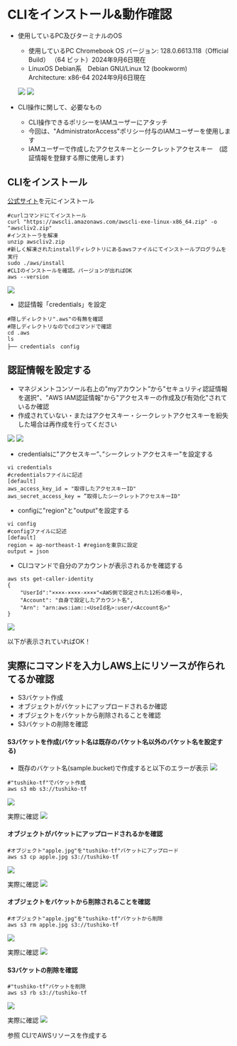 # CLIをインストール&動作確認

* 使用しているPC及びターミナルのOS
   * 使用しているPC Chromebook OS バージョン: 128.0.6613.118（Official Build） （64 ビット）2024年9月6日現在
   * LinuxOS Debian系　Debian GNU/Linux 12 (bookworm)　Architecture: x86-64 2024年9月6日現在
  
   ![](../images/install/ChromeOS-check1.png)
   ![](../images/install/ChromeOS-check2.png)

* CLI操作に関して、必要なもの
   * CLI操作できるポリシーをIAMユーザーにアタッチ
   * 今回は、"AdministratorAccess"ポリシー付与のIAMユーザーを使用します
   * IAMユーザーで作成したアクセスキーとシークレットアクセスキー　(認証情報を登録する際に使用します)
     
## CLIをインストール
[公式サイト](https://docs.aws.amazon.com/ja_jp/cli/latest/userguide/getting-started-install.html)を元にインストール

```
#curlコマンドにてインストール
curl "https://awscli.amazonaws.com/awscli-exe-linux-x86_64.zip" -o "awscliv2.zip"
#インストーラを解凍
unzip awscliv2.zip
#新しく解凍されたinstallディレクトリにあるawsファイルにてインストールプログラムを実行
sudo ./aws/install
#CLIのインストールを確認。バージョンが出ればOK
aws --version
```
![](../images/install/aws-cli-install1.png)

* 認証情報「credentials」を設定
```
#隠しディレクトリ".aws"の有無を確認
#隠しディレクトリなのでcdコマンドで確認
cd .aws
ls
├── credentials　config
```

## 認証情報を設定する
* マネジメントコンソール右上の"myアカウント”から"セキュリティ認証情報を選択"、"AWS IAM認証情報"から"アクセスキーの作成及び有効化"されているか確認
* 作成されていない・またはアクセスキー・シークレットアクセスキーを紛失した場合は再作成を行ってください

![](../images/install/access-key-check1.png)
![](../images/install/access-key-check2.png)

* credentialsに"アクセスキー”、”シークレットアクセスキー"を設定する
```
vi credentials
#credentialsファイルに記述
[default]
aws_access_key_id = "取得したアクセスキーID"
aws_secret_access_key = ”取得したシークレットアクセスキーID"
```

* configに"region"と"output"を設定する
```
vi config
#configファイルに記述
[default]
region = ap-northeast-1 #regionを東京に設定
output = json
```

* CLIコマンドで自分のアカウントが表示されるかを確認する
```
aws sts get-caller-identity
{
    "UserId":"××××-××××-××××"<AWS側で設定された12桁の番号>,
    "Account": "自身で設定したアカウント名",
    "Arn": "arn:aws:iam::<UseId名>:user/<Account名>"
}
```

![](../images/install/myaccout-check.png)

以下が表示されていればOK！

## 実際にコマンドを入力しAWS上にリソースが作られてるか確認
* S3バケット作成
* オブジェクトがバケットにアップロードされるか確認
* オブジェクトをバケットから削除されることを確認
* S3バケットの削除を確認

#### S3バケットを作成(バケット名は既存のバケット名以外のバケット名を設定する)
* 既存のバケット名(sample.bucket)で作成すると以下のエラーが表示
![](../images/install/s3-mb-error.png)

```
#"tushiko-tf"でバケット作成
aws s3 mb s3://tushiko-tf
```
![](../images/install/s3-mb1.png)

実際に確認
![](../images/install/bucket-managementconsole.png)

#### オブジェクトがバケットにアップロードされるかを確認
```
#オブジェクト"apple.jpg"を"tushiko-tf"バケットにアップロード
aws s3 cp apple.jpg s3://tushiko-tf
```
![](../images/install/upload-apple.png)

実際に確認
![](../images/install/tushiko-tf-upload.png)

#### オブジェクトをバケットから削除されることを確認
```
#オブジェクト"apple.jpg"を"tushiko-tf"バケットから削除
aws s3 rm apple.jpg s3://tushiko-tf
```
![](../images/install/apple-delete.png)

実際に確認
![](../images/install/delete-object.png)

#### S3バケットの削除を確認
```
#"tushiko-tf"バケットを削除
aws s3 rb s3://tushiko-tf
```
![](../images/install/s3-rb1.png)

実際に確認
![](../images/install/S3-rm-bucket.png)

参照
CLIでAWSリソースを作成する






